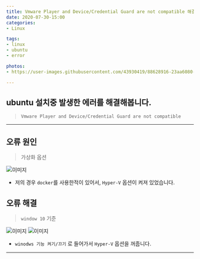 ```yaml
---
title: Vmware Player and Device/Credential Guard are not compatible 해결법
date: 2020-07-30-15:00
categories:
- Linux

tags:
- linux
- ubuntu
- error

photos: 
- https://user-images.githubusercontent.com/43930419/88628916-23aa6080-d09e-11ea-8f6b-e4c2100a8156.png

---
```


## ubuntu 설치중 발생한 에러를 해결해봅니다.
> `Vmware Player and Device/Credential Guard are not compatible`

---

## 오류 원인
> 가상화 옵션

![이미지](https://user-images.githubusercontent.com/43930419/88628918-2442f700-d09e-11ea-9c32-b98aecb67e1e.png)
* 저의 경우 `docker`를 사용한적이 있어서, `Hyper-V` 옵션이 켜져 있었습니다.

## 오류 해결
> `window 10` 기준

![이미지](https://user-images.githubusercontent.com/43930419/88628921-2442f700-d09e-11ea-81ea-3c46b87dda2f.png)
![이미지](https://user-images.githubusercontent.com/43930419/88628923-24db8d80-d09e-11ea-9e97-0180f154ab2c.png)

* `winodws 기능 켜기/끄기` 로 들어가서 `Hyper-V` 옵션을 꺼줍니다.

---